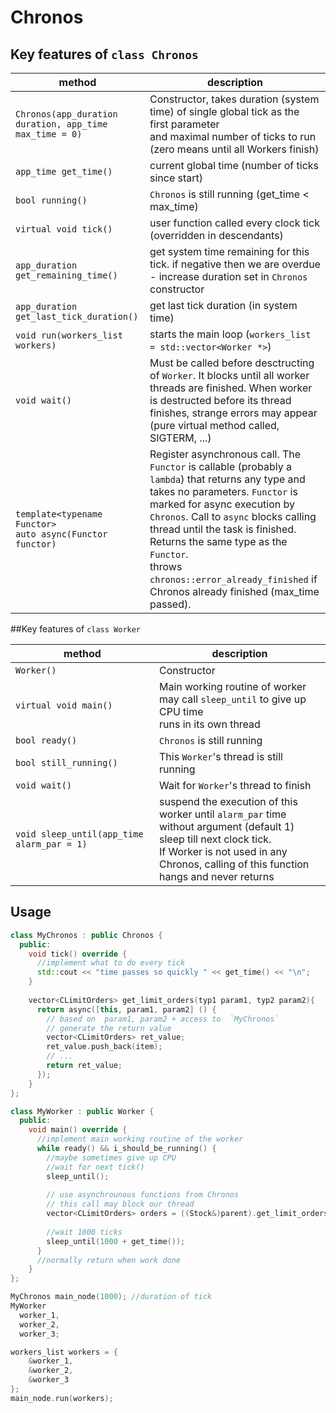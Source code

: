 # Chronos

## Key features of `class Chronos`

| method                                                         | description                                                                                                                                                                                                                                                                                                                                                                             |
|----------------------------------------------------------------|-----------------------------------------------------------------------------------------------------------------------------------------------------------------------------------------------------------------------------------------------------------------------------------------------------------------------------------------------------------------------------------------|
| `Chronos(app_duration duration, app_time max_time = 0)`        | Constructor, takes duration (system time) of single global tick as the first parameter <br/>and maximal number of ticks to run (zero means until all Workers finish)                                                                                                                                                                                                                    |
| `app_time get_time()`                                          | current global time (number of ticks since start)                                                                                                                                                                                                                                                                                                                                       |
| `bool running()`                                               | `Chronos` is still running (get_time < max_time)                                                                                                                                                                                                                                                                                                                                        |
| `virtual void tick()`                                          | user function called every clock tick (overridden in descendants)                                                                                                                                                                                                                                                                                                                       |
| `app_duration get_remaining_time()`                            | get system time remaining for this tick. if negative then we are overdue - increase duration set in `Chronos` constructor                                                                                                                                                                                                                                                               |
| `app_duration get_last_tick_duration()`                        | get last tick duration (in system time)                                                                                                                                                                                                                                                                                                                                                 |
| `void run(workers_list workers)`                               | starts the main loop  (`workers_list = std::vector<Worker *>`)                                                                                                                                                                                                                                                                                                                          |
| `void wait()`                                                  | Must be called before desctructing of `Worker`. It blocks until all worker threads are finished. When worker is destructed before its thread finishes, strange errors may appear (pure virtual method called, SIGTERM, ...)                                                                                                                                                             |
| `template<typename Functor>`<br/>`auto async(Functor functor)` | Register asynchronous call. The `Functor` is callable (probably a `lambda`) that returns any type and takes no parameters. `Functor` is marked for async execution by `Chronos`. Call to `async` blocks calling thread until the task is finished. Returns the same type as the `Functor`.<br/> throws `chronos::error_already_finished` if Chronos already finished (max_time passed). |


##Key features of `class Worker`


| method                                     | description                                                                                                                                                                                                           |
|--------------------------------------------|-----------------------------------------------------------------------------------------------------------------------------------------------------------------------------------------------------------------------|
| `Worker()`                                 | Constructor                                                                                                                                                                                                           |
| `virtual void main()`                      | Main working routine of worker <br/> may call `sleep_until` to give up CPU time <br/>runs in its own thread                                                                                                           |
| `bool ready()`                             | `Chronos` is still running                                                                                                                                                                                            |
| `bool still_running()`                     | This `Worker`'s thread is still running                                                                                                                                                                               |
| `void wait()`                              | Wait for `Worker`'s thread to finish                                                                                                                                                                                  |
| `void sleep_until(app_time alarm_par = 1)` | suspend the execution of this worker until `alarm_par` time <br/>without argument (default 1) sleep till next clock tick.<br/> If Worker is not used in any Chronos, calling of this function hangs and never returns |

## Usage

```c++
class MyChronos : public Chronos {
  public:
    void tick() override {
      //implement what to do every tick
      std::cout << "time passes so quickly " << get_time() << "\n";
    }
        
    vector<CLimitOrders> get_limit_orders(typ1 param1, typ2 param2){
      return async([this, param1, param2] () {
        // based on  param1, param2 + access to  `MyChronos`
        // generate the return value
        vector<CLimitOrders> ret_value;
        ret_value.push_back(item);
        // ...
        return ret_value;
      });
    }      
};

class MyWorker : public Worker {
  public:
    void main() override {
      //implement main working routine of the worker
      while ready() && i_should_be_running() {
        //maybe sometimes give up CPU
        //wait for next tick()
        sleep_until();
        
        // use asynchrounous functions from Chronos
        // this call may block our thread
        vector<CLimitOrders> orders = ((Stock&)parent).get_limit_orders(1,2);
       
        //wait 1000 ticks
        sleep_until(1000 + get_time());
      }
      //normally return when work done 
    }
};

MyChronos main_node(1000); //duration of tick
MyWorker 
  worker_1,
  worker_2,
  worker_3;

workers_list workers = {
    &worker_1,
    &worker_2,
    &worker_3
};
main_node.run(workers);

```